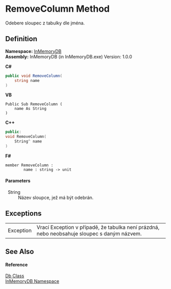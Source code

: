 # RemoveColumn Method


Odebere sloupec z tabulky dle jména.



## Definition
**Namespace:** <a href="044e8d7f-0f94-a8b4-bd65-529f6359fdf7">InMemoryDB</a>  
**Assembly:** InMemoryDB (in InMemoryDB.exe) Version: 1.0.0

**C#**
``` C#
public void RemoveColumn(
	string name
)
```
**VB**
``` VB
Public Sub RemoveColumn ( 
	name As String
)
```
**C++**
``` C++
public:
void RemoveColumn(
	String^ name
)
```
**F#**
``` F#
member RemoveColumn : 
        name : string -> unit 
```



#### Parameters
<dl><dt>  String</dt><dd>Název sloupce, jež má být odebrán.</dd></dl>

## Exceptions
<table>
<tr>
<td>Exception</td>
<td>Vrací Exception v případě, že tabulka není prázdná, nebo neobsahuje sloupec s daným názvem.</td></tr>
</table>

## See Also


#### Reference
<a href="072256a6-4e86-2a0a-723b-934e64bcdb43">Db Class</a>  
<a href="044e8d7f-0f94-a8b4-bd65-529f6359fdf7">InMemoryDB Namespace</a>  
